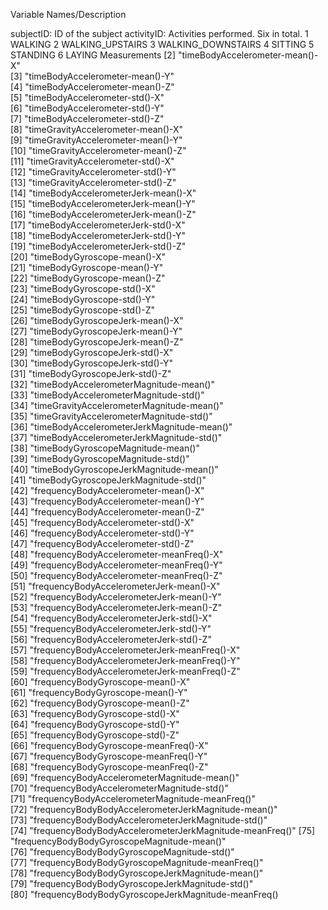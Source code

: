 Variable Names/Description

subjectID: ID of the subject
activityID: Activities performed. Six in total.
	1 WALKING
	2 WALKING_UPSTAIRS
	3 WALKING_DOWNSTAIRS
	4 SITTING
	5 STANDING
	6 LAYING
Measurements
 [2] "timeBodyAccelerometer-mean()-X"                        
 [3] "timeBodyAccelerometer-mean()-Y"                        
 [4] "timeBodyAccelerometer-mean()-Z"                        
 [5] "timeBodyAccelerometer-std()-X"                         
 [6] "timeBodyAccelerometer-std()-Y"                         
 [7] "timeBodyAccelerometer-std()-Z"                         
 [8] "timeGravityAccelerometer-mean()-X"                     
 [9] "timeGravityAccelerometer-mean()-Y"                     
[10] "timeGravityAccelerometer-mean()-Z"                     
[11] "timeGravityAccelerometer-std()-X"                      
[12] "timeGravityAccelerometer-std()-Y"                      
[13] "timeGravityAccelerometer-std()-Z"                      
[14] "timeBodyAccelerometerJerk-mean()-X"                    
[15] "timeBodyAccelerometerJerk-mean()-Y"                    
[16] "timeBodyAccelerometerJerk-mean()-Z"                    
[17] "timeBodyAccelerometerJerk-std()-X"                     
[18] "timeBodyAccelerometerJerk-std()-Y"                     
[19] "timeBodyAccelerometerJerk-std()-Z"                     
[20] "timeBodyGyroscope-mean()-X"                            
[21] "timeBodyGyroscope-mean()-Y"                            
[22] "timeBodyGyroscope-mean()-Z"                            
[23] "timeBodyGyroscope-std()-X"                             
[24] "timeBodyGyroscope-std()-Y"                             
[25] "timeBodyGyroscope-std()-Z"                             
[26] "timeBodyGyroscopeJerk-mean()-X"                        
[27] "timeBodyGyroscopeJerk-mean()-Y"                        
[28] "timeBodyGyroscopeJerk-mean()-Z"                        
[29] "timeBodyGyroscopeJerk-std()-X"                         
[30] "timeBodyGyroscopeJerk-std()-Y"                         
[31] "timeBodyGyroscopeJerk-std()-Z"                         
[32] "timeBodyAccelerometerMagnitude-mean()"                 
[33] "timeBodyAccelerometerMagnitude-std()"                  
[34] "timeGravityAccelerometerMagnitude-mean()"              
[35] "timeGravityAccelerometerMagnitude-std()"               
[36] "timeBodyAccelerometerJerkMagnitude-mean()"             
[37] "timeBodyAccelerometerJerkMagnitude-std()"              
[38] "timeBodyGyroscopeMagnitude-mean()"                     
[39] "timeBodyGyroscopeMagnitude-std()"                      
[40] "timeBodyGyroscopeJerkMagnitude-mean()"                 
[41] "timeBodyGyroscopeJerkMagnitude-std()"                  
[42] "frequencyBodyAccelerometer-mean()-X"                   
[43] "frequencyBodyAccelerometer-mean()-Y"                   
[44] "frequencyBodyAccelerometer-mean()-Z"                   
[45] "frequencyBodyAccelerometer-std()-X"                    
[46] "frequencyBodyAccelerometer-std()-Y"                    
[47] "frequencyBodyAccelerometer-std()-Z"                    
[48] "frequencyBodyAccelerometer-meanFreq()-X"               
[49] "frequencyBodyAccelerometer-meanFreq()-Y"               
[50] "frequencyBodyAccelerometer-meanFreq()-Z"               
[51] "frequencyBodyAccelerometerJerk-mean()-X"               
[52] "frequencyBodyAccelerometerJerk-mean()-Y"               
[53] "frequencyBodyAccelerometerJerk-mean()-Z"               
[54] "frequencyBodyAccelerometerJerk-std()-X"                
[55] "frequencyBodyAccelerometerJerk-std()-Y"                
[56] "frequencyBodyAccelerometerJerk-std()-Z"                
[57] "frequencyBodyAccelerometerJerk-meanFreq()-X"           
[58] "frequencyBodyAccelerometerJerk-meanFreq()-Y"           
[59] "frequencyBodyAccelerometerJerk-meanFreq()-Z"           
[60] "frequencyBodyGyroscope-mean()-X"                       
[61] "frequencyBodyGyroscope-mean()-Y"                       
[62] "frequencyBodyGyroscope-mean()-Z"                       
[63] "frequencyBodyGyroscope-std()-X"                        
[64] "frequencyBodyGyroscope-std()-Y"                        
[65] "frequencyBodyGyroscope-std()-Z"                        
[66] "frequencyBodyGyroscope-meanFreq()-X"                   
[67] "frequencyBodyGyroscope-meanFreq()-Y"                   
[68] "frequencyBodyGyroscope-meanFreq()-Z"                   
[69] "frequencyBodyAccelerometerMagnitude-mean()"            
[70] "frequencyBodyAccelerometerMagnitude-std()"             
[71] "frequencyBodyAccelerometerMagnitude-meanFreq()"        
[72] "frequencyBodyBodyAccelerometerJerkMagnitude-mean()"    
[73] "frequencyBodyBodyAccelerometerJerkMagnitude-std()"     
[74] "frequencyBodyBodyAccelerometerJerkMagnitude-meanFreq()"
[75] "frequencyBodyBodyGyroscopeMagnitude-mean()"            
[76] "frequencyBodyBodyGyroscopeMagnitude-std()"             
[77] "frequencyBodyBodyGyroscopeMagnitude-meanFreq()"        
[78] "frequencyBodyBodyGyroscopeJerkMagnitude-mean()"        
[79] "frequencyBodyBodyGyroscopeJerkMagnitude-std()"         
[80] "frequencyBodyBodyGyroscopeJerkMagnitude-meanFreq()
   